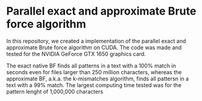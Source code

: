# Parallel exact and approximate Brute force algorithm

In this repository, we created a implementation of the parallel exact and approximate Brute force algorithm on CUDA. The code was made and tested for the NVIDIA GeForce GTX 1650 graphics card.

The exact native BF finds all patterns in a text with a 100% match in seconds even for files larger than 250 million characters, whereas the approximate BF, a.k.a. the k-mismatches algorithm, finds all pattersn in a text with a 99% match. The largest computing time tested was for the pattern lenght of 1,000,000 characters
